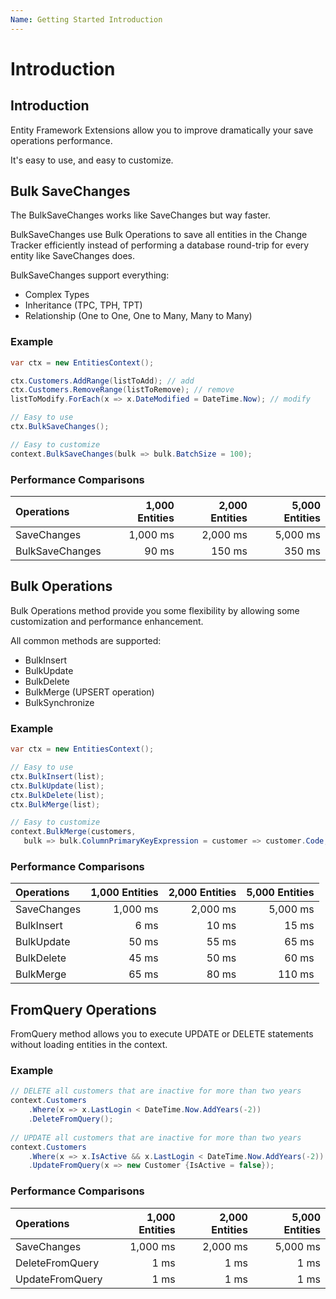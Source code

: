 ```yaml
---
Name: Getting Started Introduction
---
```


# Introduction

## Introduction
Entity Framework Extensions allow you to improve dramatically your save operations performance.

It's easy to use, and easy to customize.

## Bulk SaveChanges
The BulkSaveChanges works like SaveChanges but way faster.

BulkSaveChanges use Bulk Operations to save all entities in the Change Tracker efficiently instead of performing a database round-trip for every entity like SaveChanges does.

BulkSaveChanges support everything:

- Complex Types
- Inheritance (TPC, TPH, TPT)
- Relationship (One to One, One to Many, Many to Many)

### Example

```csharp
var ctx = new EntitiesContext();

ctx.Customers.AddRange(listToAdd); // add
ctx.Customers.RemoveRange(listToRemove); // remove
listToModify.ForEach(x => x.DateModified = DateTime.Now); // modify

// Easy to use
ctx.BulkSaveChanges();

// Easy to customize
context.BulkSaveChanges(bulk => bulk.BatchSize = 100);
```
### Performance Comparisons

| Operations      | 1,000 Entities | 2,000 Entities | 5,000 Entities |
| :-------------- | -------------: | -------------: | -------------: |
| SaveChanges     | 1,000 ms       | 2,000 ms       | 5,000 ms       |
| BulkSaveChanges | 90 ms          | 150 ms         | 350 ms         |

## Bulk Operations

Bulk Operations method provide you some flexibility by allowing some customization and performance enhancement.

All common methods are supported:

- BulkInsert
- BulkUpdate
- BulkDelete
- BulkMerge (UPSERT operation)
- BulkSynchronize

### Example


```csharp
var ctx = new EntitiesContext();

// Easy to use
ctx.BulkInsert(list);
ctx.BulkUpdate(list);
ctx.BulkDelete(list);
ctx.BulkMerge(list);

// Easy to customize
context.BulkMerge(customers, 
   bulk => bulk.ColumnPrimaryKeyExpression = customer => customer.Code; });
```

### Performance Comparisons

| Operations      | 1,000 Entities | 2,000 Entities | 5,000 Entities |
| :-------------- | -------------: | -------------: | -------------: |
| SaveChanges     | 1,000 ms       | 2,000 ms       | 5,000 ms       |
| BulkInsert      | 6 ms           | 10 ms          | 15 ms          |
| BulkUpdate      | 50 ms          | 55 ms          | 65 ms          |
| BulkDelete      | 45 ms          | 50 ms          | 60 ms          |
| BulkMerge       | 65 ms          | 80 ms          | 110 ms         |

## FromQuery Operations

FromQuery method allows you to execute UPDATE or DELETE statements without loading entities in the context.

### Example


```csharp
// DELETE all customers that are inactive for more than two years
context.Customers
    .Where(x => x.LastLogin < DateTime.Now.AddYears(-2))
    .DeleteFromQuery();
 
// UPDATE all customers that are inactive for more than two years
context.Customers
    .Where(x => x.IsActive && x.LastLogin < DateTime.Now.AddYears(-2))
    .UpdateFromQuery(x => new Customer {IsActive = false});
```

### Performance Comparisons

| Operations      | 1,000 Entities | 2,000 Entities | 5,000 Entities |
| :-------------- | -------------: | -------------: | -------------: |
| SaveChanges     | 1,000 ms       | 2,000 ms       | 5,000 ms       |
| DeleteFromQuery | 1 ms           | 1 ms           | 1 ms           |
| UpdateFromQuery | 1 ms           | 1 ms           | 1 ms           |
